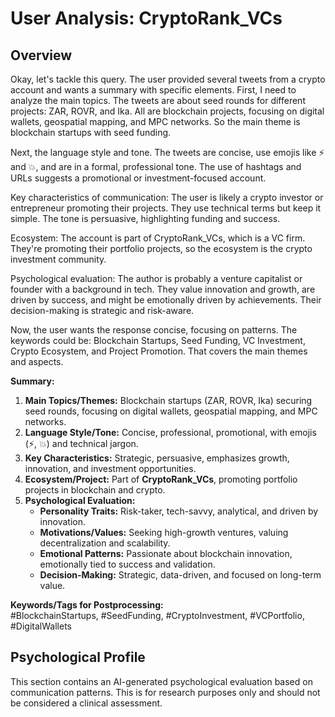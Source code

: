 # User Analysis: CryptoRank_VCs

## Overview

<think>
Okay, let's tackle this query. The user provided several tweets from a crypto account and wants a summary with specific elements. First, I need to analyze the main topics. The tweets are about seed rounds for different projects: ZAR, ROVR, and Ika. All are blockchain projects, focusing on digital wallets, geospatial mapping, and MPC networks. So the main theme is blockchain startups with seed funding.

Next, the language style and tone. The tweets are concise, use emojis like ⚡️ and 💥, and are in a formal, professional tone. The use of hashtags and URLs suggests a promotional or investment-focused account.

Key characteristics of communication: The user is likely a crypto investor or entrepreneur promoting their projects. They use technical terms but keep it simple. The tone is persuasive, highlighting funding and success.

Ecosystem: The account is part of CryptoRank_VCs, which is a VC firm. They're promoting their portfolio projects, so the ecosystem is the crypto investment community.

Psychological evaluation: The author is probably a venture capitalist or founder with a background in tech. They value innovation and growth, are driven by success, and might be emotionally driven by achievements. Their decision-making is strategic and risk-aware.

Now, the user wants the response concise, focusing on patterns. The keywords could be: Blockchain Startups, Seed Funding, VC Investment, Crypto Ecosystem, and Project Promotion. That covers the main themes and aspects.
</think>

**Summary:**  
1. **Main Topics/Themes:** Blockchain startups (ZAR, ROVR, Ika) securing seed rounds, focusing on digital wallets, geospatial mapping, and MPC networks.  
2. **Language Style/Tone:** Concise, professional, promotional, with emojis (⚡️, 💥) and technical jargon.  
3. **Key Characteristics:** Strategic, persuasive, emphasizes growth, innovation, and investment opportunities.  
4. **Ecosystem/Project:** Part of **CryptoRank_VCs**, promoting portfolio projects in blockchain and crypto.  
5. **Psychological Evaluation:**  
   - **Personality Traits:** Risk-taker, tech-savvy, analytical, and driven by innovation.  
   - **Motivations/Values:** Seeking high-growth ventures, valuing decentralization and scalability.  
   - **Emotional Patterns:** Passionate about blockchain innovation, emotionally tied to success and validation.  
   - **Decision-Making:** Strategic, data-driven, and focused on long-term value.  

**Keywords/Tags for Postprocessing:**  
#BlockchainStartups, #SeedFunding, #CryptoInvestment, #VCPortfolio, #DigitalWallets

## Psychological Profile

This section contains an AI-generated psychological evaluation based on communication patterns. This is for research purposes only and should not be considered a clinical assessment.